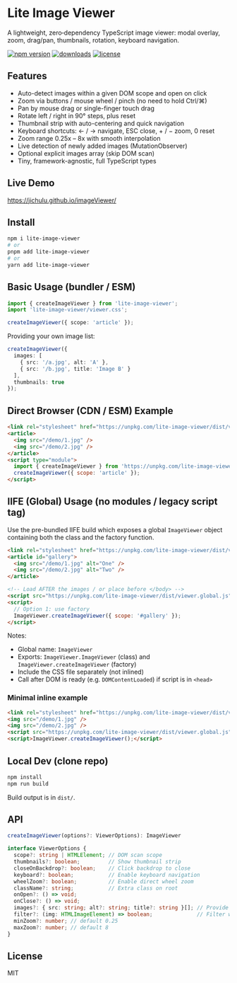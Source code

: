 # Lite Image Viewer

A lightweight, zero‑dependency TypeScript image viewer: modal overlay, zoom, drag/pan, thumbnails, rotation, keyboard navigation.

<p>
  <a href="https://www.npmjs.com/package/lite-image-viewer"><img src="https://img.shields.io/npm/v/lite-image-viewer.svg?style=flat&color=33a" alt="npm version" /></a>
  <a href="https://www.npmjs.com/package/lite-image-viewer"><img src="https://img.shields.io/npm/dm/lite-image-viewer.svg?color=4a7" alt="downloads" /></a>
  <a href="LICENSE"><img src="https://img.shields.io/badge/License-MIT-blue.svg" alt="license" /></a>
</p>

## Features
- Auto-detect images within a given DOM scope and open on click
- Zoom via buttons / mouse wheel / pinch (no need to hold Ctrl/⌘)
- Pan by mouse drag or single-finger touch drag
- Rotate left / right in 90° steps, plus reset
- Thumbnail strip with auto-centering and quick navigation
- Keyboard shortcuts: ← / → navigate, ESC close, + / − zoom, 0 reset
- Zoom range 0.25x – 8x with smooth interpolation
- Live detection of newly added images (MutationObserver)
- Optional explicit images array (skip DOM scan)
- Tiny, framework-agnostic, full TypeScript types

## Live Demo
https://jichulu.github.io/imageViewer/

## Install
```bash
npm i lite-image-viewer
# or
pnpm add lite-image-viewer
# or
yarn add lite-image-viewer
```

## Basic Usage (bundler / ESM)
```ts
import { createImageViewer } from 'lite-image-viewer';
import 'lite-image-viewer/viewer.css';

createImageViewer({ scope: 'article' });
```

Providing your own image list:
```ts
createImageViewer({
  images: [
    { src: '/a.jpg', alt: 'A' },
    { src: '/b.jpg', title: 'Image B' }
  ],
  thumbnails: true
});
```

## Direct Browser (CDN / ESM) Example
```html
<link rel="stylesheet" href="https://unpkg.com/lite-image-viewer/dist/viewer.css" />
<article>
  <img src="/demo/1.jpg" />
  <img src="/demo/2.jpg" />
</article>
<script type="module">
  import { createImageViewer } from 'https://unpkg.com/lite-image-viewer/dist/viewer.js';
  createImageViewer({ scope: 'article' });
</script>
```

## IIFE (Global) Usage (no modules / legacy script tag)
Use the pre-bundled IIFE build which exposes a global `ImageViewer` object containing both the class and the factory function.

```html
<link rel="stylesheet" href="https://unpkg.com/lite-image-viewer/dist/viewer.css" />
<article id="gallery">
  <img src="/demo/1.jpg" alt="One" />
  <img src="/demo/2.jpg" alt="Two" />
</article>

<!-- Load AFTER the images / or place before </body> -->
<script src="https://unpkg.com/lite-image-viewer/dist/viewer.global.js"></script>
<script>
  // Option 1: use factory
  ImageViewer.createImageViewer({ scope: '#gallery' });
</script>
```

Notes:
- Global name: `ImageViewer`
- Exports: `ImageViewer.ImageViewer` (class) and `ImageViewer.createImageViewer` (factory)
- Include the CSS file separately (not inlined)
- Call after DOM is ready (e.g. `DOMContentLoaded`) if script is in `<head>`

### Minimal inline example
```html
<link rel="stylesheet" href="https://unpkg.com/lite-image-viewer/dist/viewer.css" />
<img src="/demo/1.jpg" />
<img src="/demo/2.jpg" />
<script src="https://unpkg.com/lite-image-viewer/dist/viewer.global.js"></script>
<script>ImageViewer.createImageViewer();</script>
```

## Local Dev (clone repo)
```powershell
npm install
npm run build
```
Build output is in `dist/`.

## API
```ts
createImageViewer(options?: ViewerOptions): ImageViewer

interface ViewerOptions {
  scope?: string | HTMLElement; // DOM scan scope
  thumbnails?: boolean;         // Show thumbnail strip
  closeOnBackdrop?: boolean;    // Click backdrop to close
  keyboard?: boolean;           // Enable keyboard navigation
  wheelZoom?: boolean;          // Enable direct wheel zoom
  className?: string;           // Extra class on root
  onOpen?: () => void;
  onClose?: () => void;
  images?: { src: string; alt?: string; title?: string }[]; // Provide images directly
  filter?: (img: HTMLImageElement) => boolean;              // Filter which <img> elements are included
  minZoom?: number; // default 0.25
  maxZoom?: number; // default 8
}
```

## License
MIT
